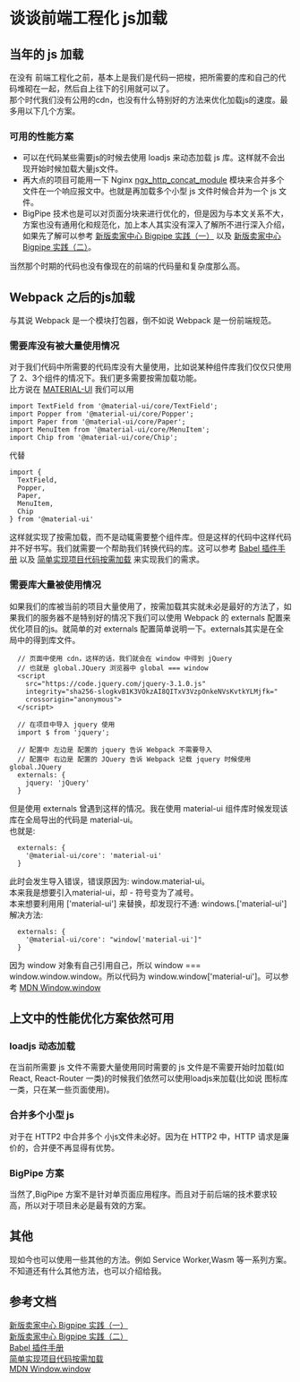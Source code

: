 # 谈谈前端工程化 js加载 

## 当年的 js 加载
在没有 前端工程化之前，基本上是我们是代码一把梭，把所需要的库和自己的代码堆砌在一起，然后自上往下的引用就可以了。  
那个时代我们没有公用的cdn，也没有什么特别好的方法来优化加载js的速度。最多用以下几个方案。

### 可用的性能方案
+ 可以在代码某些需要js的时候去使用 loadjs 来动态加载 js 库。这样就不会出现开始时候加载大量js文件。
+ 再大点的项目可能用一下 Nginx [ngx_http_concat_module](http://tengine.taobao.org/document_cn/http_concat_cn.html) 模块来合并多个文件在一个响应报文中。也就是再加载多个小型 js 文件时候合并为一个 js 文件。
+ BigPipe 技术也是可以对页面分块来进行优化的，但是因为与本文关系不大，方案也没有通用化和规范化，加上本人其实没有深入了解所不进行深入介绍，如果先了解可以参考 [新版卖家中心 Bigpipe 实践（一）](http://taobaofed.org/blog/2015/12/17/seller-bigpipe/) 以及 [新版卖家中心 Bigpipe 实践（二）](http://taobaofed.org/blog/2016/03/25/seller-bigpipe-coding/)。 

当然那个时期的代码也没有像现在的前端的代码量和复杂度那么高。

## Webpack 之后的js加载
与其说 Webpack 是一个模块打包器，倒不如说 Webpack 是一份前端规范。

### 需要库没有被大量使用情况
对于我们代码中所需要的代码库没有大量使用，比如说某种组件库我们仅仅只使用了 2、3个组件的情况下。我们更多需要按需加载功能。    
比方说在 [MATERIAL-UI](https://next.material-ui.com/) 我们可以用
```
import TextField from '@material-ui/core/TextField';
import Popper from '@material-ui/core/Popper';
import Paper from '@material-ui/core/Paper';
import MenuItem from '@material-ui/core/MenuItem';
import Chip from '@material-ui/core/Chip';
```
代替
```
import {
  TextField,
  Popper,
  Paper,
  MenuItem,
  Chip
} from '@material-ui'

```
这样就实现了按需加载，而不是动辄需要整个组件库。但是这样的代码中这样代码并不好书写。我们就需要一个帮助我们转换代码的库。这可以参考 [Babel 插件手册](https://github.com/jamiebuilds/babel-handbook/blob/master/translations/zh-Hans/plugin-handbook.md) 以及 [简单实现项目代码按需加载](https://github.com/airuikun/Weekly-FE-Interview/issues/9) 来实现我们的需求。

### 需要库大量被使用情况

如果我们的库被当前的项目大量使用了，按需加载其实就未必是最好的方法了，如果我们的服务器不是特别好的情况下我们可以使用 Webpack 的 externals 配置来优化项目的js。就简单的对 externals 配置简单说明一下。externals其实是在全局中的得到库文件。
```
  // 页面中使用 cdn，这样的话，我们就会在 window 中得到 jQuery
  // 也就是 global.JQuery 浏览器中 global === window
  <script
    src="https://code.jquery.com/jquery-3.1.0.js"
    integrity="sha256-slogkvB1K3VOkzAI8QITxV3VzpOnkeNVsKvtkYLMjfk="
    crossorigin="anonymous">
  </script>

  // 在项目中导入 jquery 使用
  import $ from 'jquery';

  // 配置中 左边是 配置的 jquery 告诉 Webpack 不需要导入
  // 配置中 右边是 配置的 JQuery 告诉 Webpack 记载 jquery 时候使用 global.JQuery
  externals: {
    jquery: 'jQuery'
  }
```

但是使用 externals 曾遇到这样的情况。我在使用 material-ui 组件库时候发现该库在全局导出的代码是 material-ui。  
也就是:
```
  externals: {
    '@material-ui/core': 'material-ui'
  }
```
此时会发生导入错误，错误原因为: window.material-ui。   
本来我是想要引入material-ui，却 - 符号变为了减号。   
本来想要利用用 ['material-ui'] 来替换，却发现行不通: windows.['material-ui']  
解决方法:
```
  externals: {
    '@material-ui/core': "window['material-ui']"
  }
```
因为 window 对象有自己引用自己，所以 window === window.window.window。所以代码为 window.window['material-ui']。可以参考 [MDN Window.window](https://developer.mozilla.org/zh-CN/docs/Web/API/Window/window)

## 上文中的性能优化方案依然可用
### loadjs 动态加载
在当前所需要 js 文件不需要大量使用同时需要的 js 文件是不需要开始时加载(如 React, React-Router 一类)的时候我们依然可以使用loadjs来加载(比如说 图标库一类，只在某一些页面使用)。   
### 合并多个小型 js
对于在 HTTP2 中合并多个 小js文件未必好。因为在 HTTP2 中，HTTP 请求是廉价的，合并便不再显得有优势。   
### BigPipe 方案
当然了,BigPipe 方案不是针对单页面应用程序。而且对于前后端的技术要求较高，所以对于项目未必是最有效的方案。

## 其他
现如今也可以使用一些其他的方法。例如 Service Worker,Wasm 等一系列方案。不知道还有什么其他方法，也可以介绍给我。


## 参考文档
[新版卖家中心 Bigpipe 实践（一）](http://taobaofed.org/blog/2015/12/17/seller-bigpipe/)   
[新版卖家中心 Bigpipe 实践（二）](http://taobaofed.org/blog/2016/03/25/seller-bigpipe-coding/)   
[Babel 插件手册](https://github.com/jamiebuilds/babel-handbook/blob/master/translations/zh-Hans/plugin-handbook.md)   
[简单实现项目代码按需加载](https://github.com/airuikun/Weekly-FE-Interview/issues/9)   
[MDN Window.window](https://developer.mozilla.org/zh-CN/docs/Web/API/Window/window)


<Valine></Valine>